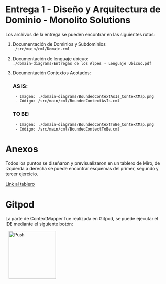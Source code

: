 # Entrega 1 - Diseño y Arquitectura de Dominio - Monolito Solutions
Los archivos de la entrega se pueden encontrar en las siguientes rutas:
1. Documentación de Dominios y Subdominios  
`./src/main/cml/Domain.cml`

2. Documentación de lenguaje ubicuo:  
`./domain-diagrams/Entregas de los Alpes - Lenguaje Ubicuo.pdf`

3. Documentación Contextos Acotados:  
    ### AS IS:
        - Imagen: ./domain-diagrams/BoundedContextAsIs_ContextMap.png
        - Código: /src/main/cml/BoundedContextAsIs.cml  
    ### TO BE:
        - Imagen: ./domain-diagrams/BoundedContextToBe_ContextMap.png
        - Código: /src/main/cml/BoundedContextToBe.cml


# Anexos
Todos los puntos se diseñaron y previsualizaron en un tablero de Miro, de izquierda a derecha se puede encontrar esquemas del primer, segundo y tercer ejercicio.
 
[Link al tablero](https://miro.com/welcomeonboard/ak92dWNPNFlnMXp3TmM3R3dxeGhiY2VyT2lRa1FjZ3UydTQ4c0pRbGFyOGVnVW1GOTBKakw5NjZzak9FdDAxbHwzNDU4NzY0NTQ0Nzg3ODgyNTgwfDI=?share_link_id=806002726647)

# Gitpod
La parte de ContextMapper fue realizada en Gitpod, se puede ejecutar el IDE mediante el siguiente botón:

<a href="https://gitpod.io/#https://github.com/monolito-solutions/ContextMapperProject" style="padding: 10px;">
    <img src="https://gitpod.io/button/open-in-gitpod.svg" width="150" alt="Push" align="center">
</a>